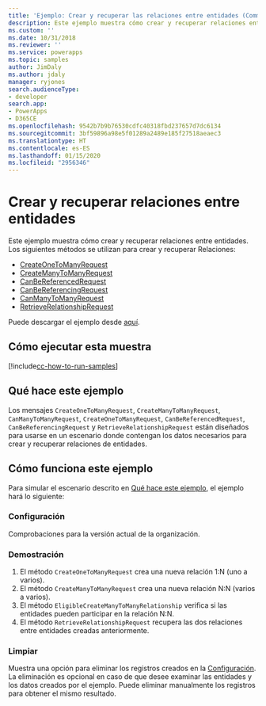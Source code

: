 ```yaml
---
title: 'Ejemplo: Crear y recuperar las relaciones entre entidades (Common Data Service) | Microsoft Docs'
description: Este ejemplo muestra cómo crear y recuperar relaciones entre entidades.
ms.custom: ''
ms.date: 10/31/2018
ms.reviewer: ''
ms.service: powerapps
ms.topic: samples
author: JimDaly
ms.author: jdaly
manager: ryjones
search.audienceType:
- developer
search.app:
- PowerApps
- D365CE
ms.openlocfilehash: 9542b7b9b76530cdfc40318fbd237657d7dc6134
ms.sourcegitcommit: 3bf59896a98e5f01289a2489e185f27518aeaec3
ms.translationtype: HT
ms.contentlocale: es-ES
ms.lasthandoff: 01/15/2020
ms.locfileid: "2956346"
---
```

# <a name="create-and-retrieve-entity-relationships"></a>Crear y recuperar relaciones entre entidades

Este ejemplo muestra cómo crear y recuperar relaciones entre entidades. Los siguientes métodos se utilizan para crear y recuperar Relaciones:

- [CreateOneToManyRequest](https://docs.microsoft.com/dotnet/api/microsoft.xrm.sdk.messages.createonetomanyrequest?view=dynamics-general-ce-9)
- [CreateManyToManyRequest](https://docs.microsoft.com/dotnet/api/microsoft.xrm.sdk.messages.createmanytomanyrequest?view=dynamics-general-ce-9)
- [CanBeReferencedRequest](https://docs.microsoft.com/dotnet/api/microsoft.xrm.sdk.messages.canbereferencedrequest?view=dynamics-general-ce-9)
- [CanBeReferencingRequest](https://docs.microsoft.com/dotnet/api/microsoft.xrm.sdk.messages.canbereferencingrequest?view=dynamics-general-ce-9)
- [CanManyToManyRequest](https://docs.microsoft.com/dotnet/api/microsoft.xrm.sdk.messages.canmanytomanyrequest?view=dynamics-general-ce-9)
- [RetrieveRelationshipRequest](https://docs.microsoft.com/dotnet/api/microsoft.xrm.sdk.messages.retrieverelationshiprequest?view=dynamics-general-ce-9)

Puede descargar el ejemplo desde [aquí](https://github.com/microsoft/PowerApps-Samples/tree/master/cds/orgsvc/C%23/CreateRetrieveEntityRelationships).

## <a name="how-to-run-this-sample"></a>Cómo ejecutar esta muestra

[!include[cc-how-to-run-samples](../../includes/cc-how-to-run-samples.md)]

## <a name="what-this-sample-does"></a>Qué hace este ejemplo

Los mensajes `CreateOneToManyRequest`, `CreateManyToManyRequest`, `CanManyToManyRequest`, `CreateOneToManyRequest`, `CanBeReferencedRequest`, `CanBeReferencingRequest` y `RetrieveRelationshipRequest` están diseñados para usarse en un escenario donde contengan los datos necesarios para crear y recuperar relaciones de entidades.

## <a name="how-this-sample-works"></a>Cómo funciona este ejemplo

Para simular el escenario descrito en [Qué hace este ejemplo](#what-this-sample-does), el ejemplo hará lo siguiente:

### <a name="setup"></a>Configuración

Comprobaciones para la versión actual de la organización.

### <a name="demonstrate"></a>Demostración

1. El método `CreateOneToManyRequest` crea una nueva relación 1:N (uno a varios). 
2. El método `CreateManyToManyRequest` crea una nueva relación N:N (varios a varios).
3. El método `EligibleCreateManyToManyRelationship` verifica si las entidades pueden participar en la relación N:N.
4. El método `RetrieveRelationshipRequest` recupera las dos relaciones entre entidades creadas anteriormente.


### <a name="clean-up"></a>Limpiar

Muestra una opción para eliminar los registros creados en la [Configuración](#setup). La eliminación es opcional en caso de que desee examinar las entidades y los datos creados por el ejemplo. Puede eliminar manualmente los registros para obtener el mismo resultado.
